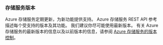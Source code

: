 ### <a name="storage-service-versions"></a>存储服务版本

Azure 存储服务定期更新，为新功能提供支持。 Azure 存储服务 REST API 参考描述每个受支持的版本及其功能。 我们建议你尽可能使用最新版本。 有关 Azure 存储服务的最新版本的信息以及以前版本的信息，请参阅 [Azure 存储服务的版本控制](https://msdn.microsoft.com/zh-cn/library/azure/dd894041.aspx)。